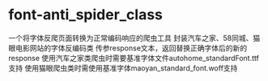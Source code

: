 # font-anti_spider_class
一个将字体反爬页面转换为正常编码响应的爬虫工具
封装汽车之家、58同城、猫眼电影网站的字体反编码类
传参response文本，返回替换正确字体后的新的response
使用汽车之家类爬虫时需要基准字体文件autohome_standardFont.ttf支持
使用猫眼爬虫类时需使用基准字体maoyan_standard_font.woff支持
